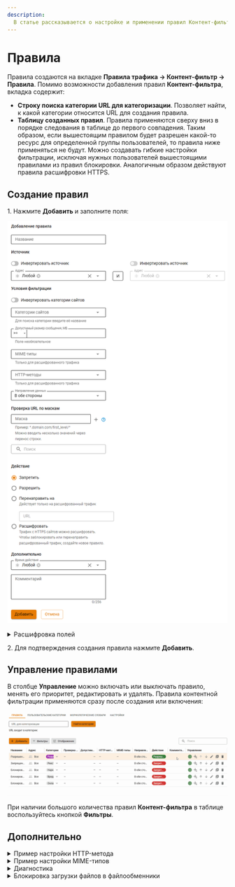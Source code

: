 ```yaml
---
description: 
  В статье рассказывается о настройке и применении правил Контент-фильтра.
---
```


# Правила

Правила создаются на вкладке **Правила трафика -> Контент-фильтр -> Правила**. Помимо возможности добавления правил **Контент-фильтра**, вкладка содержит:

* **Строку поиска категории URL для категоризации**. Позволяет найти, к какой категории относится URL для создания правила.
* **Таблицу созданных правил**. Правила применяются сверху вниз в порядке следования в таблице до первого совпадения. Таким образом, если вышестоящим правилом будет разрешен какой-то ресурс для определенной группы пользователей, то правила ниже применяться не будут. Можно создавать гибкие настройки фильтрации, исключая нужных пользователей вышестоящими правилами из правил блокировки. Аналогичным образом действуют правила расшифровки HTTPS.

## Создание правил

1\. Нажмите **Добавить** и заполните поля:

![](/.gitbook/assets/content-filter26.png)

<details>

<summary>Расшифровка полей</summary>

* **Название** - название добавляемого правила.
* **Применяется для** - пользователь или группа пользователей, IP-адреса или список IP-объектов, для которых применяется правило.
* **Категории сайтов** - поле для выбора [предустановленной или пользовательской категории](/settings/access-rules/content-filter/custom-categories.md), перечень ресурсов, на которые распространяется действие правила.

{% hint style="info" %}
Для расшифрованного трафика при создании и редактировании правила **Контент-фильтра** доступны более детальные настройки доступа к ресурсам с помощью HTTP-методов запроса и MIME-типов. Если поля остаются пустыми, проверка по ним не осуществляется.
{% endhint %}

* **HTTP-методы** - методы запроса, которые будут применяться для всего HTTP- или HTTPS-трафика. Используются для более точной фильтрации трафика, например, для ограничения скачивание чего-либо на сайтах, заполнение форм и т.п.. Доступные методы:
  * GET - извлечение данных ресурса, содержащих тело ответа.
  * HEAD - извлечение данных ресурса, не содержащих тело ответа.
  * POST - отправка данных на определенный ресурс.
  * PUT - замена текущих значений ресурса.
  * DELETE - удаление ресурса.
  * OPTIONS - описание параметров соединения с ресурсом.
  * PATCH - частичное изменение ресурса.
  * TRACE - вызов возвращаемого тестового сообщения с ресурса.
  * CONNECT - установка соединения с ресурсом.

* **MIME-типы** - форматы содержимого, к которым будет применяться правило. Форматы объединены в группы в зависимости от типа контента. Например, Audio (mp4, wav, wave и др.), Video (jpeg, mpeg, jmp и др.), Image (bmp, gif, png и др.). Настройки можно применить как к группе форматов, так и каждому формату отдельно.

* **Действия**:
  * **Запретить** - запрещает трафик.
  * **Разрешить** - разрешает трафик или направляет его в модули фильтрации трафика.
  * **Перенаправить на** - позволяет указать URL, на который будет перенаправлен расшифрованный трафик.
  * **Расшифровать** - расшифровывает трафик с HTTPS сайтов.

{% hint style="info" %}
Если выбрать действие **Перенаправить на**, то нужно создать аналогичное правило с действием **Расшифровать** и поместить его выше перенаправляющего правила.
{% endhint %}

* **Дополнительно**:
  * **Время действия** - время действия правила. Указываются временные промежутки (например, **Рабочее время**), которые определяются в [Объектах](/settings/access-rules/aliases.md). По умолчанию установлено значение **Любой**.
  * **Комментарий** - произвольный текст. Значение не должно быть длиннее 255 символов.

</details>

2\. Для подтверждения создания правила нажмите **Добавить**.

## Управление правилами

В столбце **Управление** можно включать или выключать правило, менять его приоритет, редактировать и удалять. Правила контентной фильтрации применяются сразу после создания или включения:

![](/.gitbook/assets/content-filter1.gif)

При наличии большого количества правил **Контент-фильтра** в таблице воспользуйтесь кнопкой **Фильтры**.

## Дополнительно

<details>

<summary>Пример настройки HTTP-метода</summary>

Необходимо запретить пользователям вводить данные на запрещенных сайтах. 

Перейдите в раздел **Правила трафика -> Контент-фильтр -> Правила** и нажмите **Добавить**. Заполните поля:

![](/.gitbook/assets/content-filter27.png)

* **Применяется для** - выберите пользователей, для которых будет работать правило.
* **Категории сайтов** - выберите категорию сайтов, для которых должно работать правило, например, **Запрещенные сайты**. 
* **HTTP-методы** - выберите метод `POST`, чтобы запретить отправку данных на определенный ресурс.
* Выберите **Запретить**, чтобы правило работало как запрещающее.

При сохранении правила сайты будут открываться, но пользователь не сможет отправить данные (например, заполнить форму обратной связи или ввести логин и пароль).

</details>

<details>

<summary>Пример настройки MIME-типов</summary>

Необходимо запретить конкретному пользователю (например, User1) воспроизводить видеоконтент на запрещенных сайтах. 

Перейдите в раздел **Правила трафика -> Контент-фильтр -> Правила** и нажмите **Добавить**. Заполните поля:

![](/.gitbook/assets/content-filter28.png)

В поле **Категории сайтов** укажите предварительно созданную пользовательскую категорию **Запрещенные сайты**. В поле **MIME-типы** выберите все форматы группы **Video**. Примените действие правила **Запретить**. При сохранении правила сайт откроется, если трафик не заблокирован другим правилом, но видеоконтент не воспроизведется.

</details>

<details>

<summary>Диагностика</summary>

Если правила контентной фильтрации не действуют, проверьте следующие параметры в настройках:

* IP-адрес компьютера пользователя должен соответствовать его адресу в авторизации (раздел **Мониторинг - Сессии пользователей**), пользователь должен находиться в нужной группе, на которую назначено правило.
* IP-адрес пользователя и ресурса, к которому обращается, не должен входить в исключения прокси-сервера.
* Проверьте правильность категоризации ресурса, к которому обращаетесь, в поле **URL для категоризации** на вкладке **Правила**:

![](/.gitbook/assets/content-filter2.gif)

<!-- Для этого вставьте в поле ссылку на ресурс, который требуется категоризировать, и нажмите **Найти категории**. Категории, в которые входит URL, отобразится ниже. -->

* В браузере и на компьютере пользователя не используются функции или плагины VPN, не прописаны сторонние прокси-серверы.

* Проверить настройки контентной фильтрации по блокировке опасных и потенциально опасных файлов можно с помощью сервиса [security.ideco.ru](https://security.ideco.ru).

{% hint style="info" %}
Если сайт неправильно категоризирован, воспользуйтесь формой обратной связи [SkyDNS](https://www.skydns.ru/contact-us).
{% endhint %}

</details>

<details>

<summary>Блокировка загрузки файлов в файлообменники</summary>

Блокирование этой категории требует особой настройки правил **Контент-фильтра**. В случае с файлообменниками расшифровки трафика может быть недостаточно у категорий: **Файлообменники, Файловые хранилища, Файловые архивы** и **Загрузка файлов в файлообменники**.

Чтобы заблокировать загрузку файлов в облака через браузер, выполните действия:

1\. Включите **Блокировку протоколов Quic/HTTP3** на вкладке **Контент-фильтр -> Настройки**:

  ![](/.gitbook/assets/content-filter.png)

2\. Создайте пользовательскую категорию для расшифровки трафика и укажите домены нужных файлообменников, используя маску `example.com`:

  ![](/.gitbook/assets/content-filter1.png)

3\. Создайте правило, расшифровывающее трафик созданной в п. 2 категории:

  ![](/.gitbook/assets/content-filter2.png)

4\. Ниже создайте запрещающее правило для категории **Загрузка файлов в файлообменник**:

  ![](/.gitbook/assets/content-filter3.png)

5\. Проверьте, работает ли блокировка: с устройства пользователя, для которого настроена, зайдите на сайты нужных файлообменников и попробуйте загрузить файлы.\
Если загрузка проходит, то:

* Добавьте в пользовательскую категорию домены файлообменников, используя любые варианты масок: `subdomain.example.com`, `*.subdomain.example.com`, `subdomain.example.com/home`, `*.example.com`.
* Создайте в **Контент-фильтре** правило, расшифровывающее весь трафик пользователя, а ниже - правило, запрещающее загрузку файлов в файлообменники:

![](/.gitbook/assets/content-filter4.png)

{% hint style="info" %}
Если не удалось выполнить настройку, то обратитесь в [Техническую поддержку](/general/technical-support.md).
{% endhint %}

</details>
